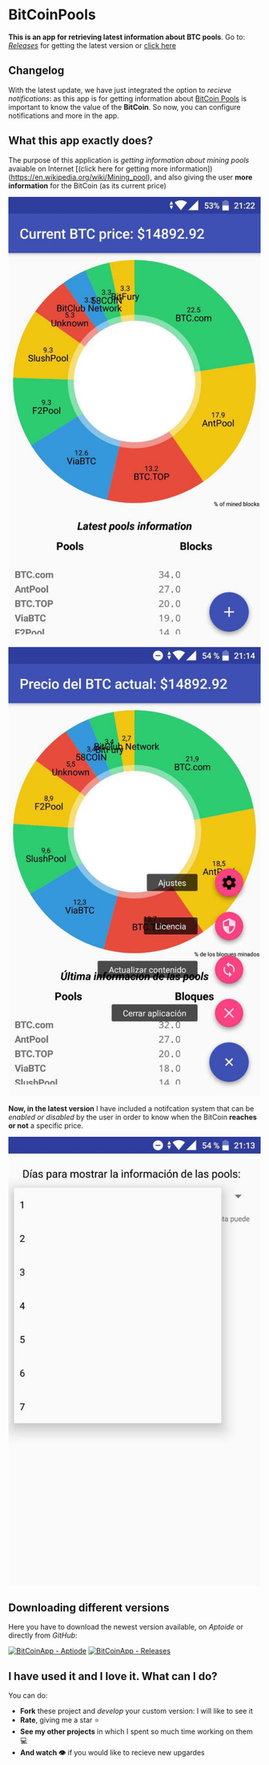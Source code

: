 # BitCoinPools

**This is an app for retrieving latest information about BTC pools**. Go to: [*Releases*](https://github.com/Javinator9889/BitCoinPools/releases) for getting the latest version or [click here](https://goo.gl/5sqsNP)

## Changelog 

With the latest update, we have just integrated the option to *recieve notifications*: as this app is for getting information about [BitCoin Pools](https://en.wikipedia.org/wiki/Mining_pool) is important to know the value of the **BitCoin**. So now, you can configure notifications and more in the app.

## What this app exactly does?

The purpose of this application is *getting information about mining pools* avaiable on Internet [(click here for getting more information])(https://en.wikipedia.org/wiki/Mining_pool), and also giving the user **more information** for the BitCoin (as its current price)

![Interface](https://github.com/Javinator9889/BitCoinPools/blob/master/screenshots/englishinterface.jpg)
![Buttons](https://github.com/Javinator9889/BitCoinPools/blob/master/screenshots/buttons.jpg)

**Now, in the latest version** I have included a notifcation system that can be *enabled or disabled* by the user in order to know when the BitCoin **reaches or not** a specific price.

![Settings](https://github.com/Javinator9889/BitCoinPools/blob/master/screenshots/choosingdays.jpg)

## Downloading different versions

Here you have to download the newest version available, on *Aptoide* or directly from *GitHub*:

[![BitCoinApp - Aptiode](https://img.shields.io/badge/Download%20-Aptoide-green.svg)](https://goo.gl/5sqsNP)
[![BitCoinApp - Releases](https://img.shields.io/badge/Download%20-GitHub%20APK-green.svg)](https://goo.gl/qeaU85)

## I have used it and I love it. What can I do?

You can do:
+ **Fork** these project and *develop* your custom version: I will like to see it
+ **Rate**, giving me a star ⭐️
+ **See my other projects** in which I spent so much time working on them 💻
+ **And watch 👁** if you would like to recieve new upgardes
